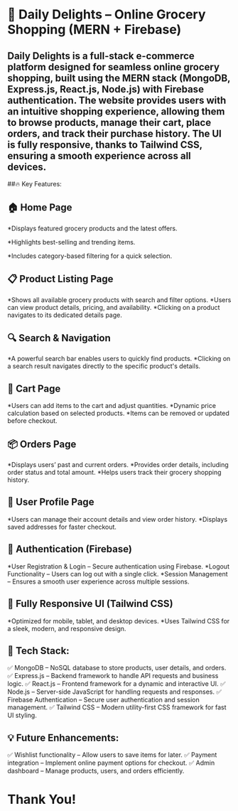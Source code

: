 # 🛒 Daily Delights – Online Grocery Shopping (MERN + Firebase)


## Daily Delights is a full-stack e-commerce platform designed for seamless online grocery shopping, built using the MERN stack (MongoDB, Express.js, React.js, Node.js) with Firebase authentication. The website provides users with an intuitive shopping experience, allowing them to browse products, manage their cart, place orders, and track their purchase history. The UI is fully responsive, thanks to Tailwind CSS, ensuring a smooth experience across all devices.

##🔥 Key Features:

## 🏠 Home Page
*Displays featured grocery products and the latest offers.

*Highlights best-selling and trending items.

*Includes category-based filtering for a quick selection.


## 📋 Product Listing Page
*Shows all available grocery products with search and filter options.
*Users can view product details, pricing, and availability.
*Clicking on a product navigates to its dedicated details page.


## 🔍 Search & Navigation
*A powerful search bar enables users to quickly find products.
*Clicking on a search result navigates directly to the specific product's details.


## 🛒 Cart Page
*Users can add items to the cart and adjust quantities.
*Dynamic price calculation based on selected products.
*Items can be removed or updated before checkout.


## 📦 Orders Page
*Displays users’ past and current orders.
*Provides order details, including order status and total amount.
*Helps users track their grocery shopping history.


## 👤 User Profile Page
*Users can manage their account details and view order history.
*Displays saved addresses for faster checkout.


## 🔐 Authentication (Firebase)
*User Registration & Login – Secure authentication using Firebase.
*Logout Functionality – Users can log out with a single click.
*Session Management – Ensures a smooth user experience across multiple sessions.


## 🎨 Fully Responsive UI (Tailwind CSS)
*Optimized for mobile, tablet, and desktop devices.
*Uses Tailwind CSS for a sleek, modern, and responsive design.


## 🚀 Tech Stack:
✅ MongoDB – NoSQL database to store products, user details, and orders.
✅ Express.js – Backend framework to handle API requests and business logic.
✅ React.js – Frontend framework for a dynamic and interactive UI.
✅ Node.js – Server-side JavaScript for handling requests and responses.
✅ Firebase Authentication – Secure user authentication and session management.
✅ Tailwind CSS – Modern utility-first CSS framework for fast UI styling.

## 💡 Future Enhancements:
✅ Wishlist functionality – Allow users to save items for later.
✅ Payment integration – Implement online payment options for checkout.
✅ Admin dashboard – Manage products, users, and orders efficiently.

# Thank You!

